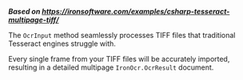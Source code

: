 ***Based on <https://ironsoftware.com/examples/csharp-tesseract-multipage-tiff/>***

The `OcrInput` method seamlessly processes TIFF files that traditional Tesseract engines struggle with.

Every single frame from your TIFF files will be accurately imported, resulting in a detailed multipage `IronOcr.OcrResult` document.